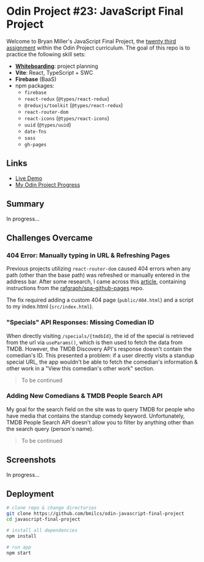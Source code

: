 # Odin Project #23: JavaScript Final Project

Welcome to Bryan Miller's JavaScript Final Project, the [twenty third assignment](https://www.theodinproject.com/lessons/node-path-javascript-javascript-final-project) within the Odin Project curriculum. The goal of this repo is to practice the following skill sets:

- [**Whiteboarding**](src/README.md): project planning
- **Vite**: React, TypeScript + SWC
- **Firebase** (BaaS)
- npm packages:
  - `firebase`
  - `react-redux` (`@types/react-redux`)
  - `@reduxjs/toolkit` (`@types/react-redux`)
  - `react-router-dom` 
  - `react-icons` (`@types/react-icons`)
  - `uuid` (`@types/uuid`)
  - `date-fns`
  - `sass`
  - `gh-pages`

## Links

- [Live Demo](https://bmilcs.com/odin-javascript-final-project)
- [My Odin Project Progress](https://github.com/bmilcs/odin-project)

## Summary

In progress...

## Challenges Overcame

### 404 Error: Manually typing in URL & Refreshing Pages

Previous projects utilizing `react-router-dom` caused 404 errors when any path (other than the base path) was refreshed or manually entered in the address bar. After some research, I came across this [article](https://medium.com/@itspaulolimahimself/deploying-a-react-js-spa-app-to-github-pages-58ddaa2897a3), containing instructions from the [rafgraph/spa-github-pages](https://github.com/rafgraph/spa-github-pages) repo.

The fix required adding a custom 404 page (`public/404.html`) and a script to my index.html (`src/index.html`).

### "Specials" API Responses: Missing Comedian ID

When directly visiting `/specials/{tmdbId}`, the id of the special is retrieved from the url via `useParams()`, which is then used to fetch the data from TMDB. However, the TMDB Discovery API's response doesn't contain the comedian's ID. This presented a problem: if a user directly visits a standup special URL, the app wouldn't be able to fetch the comedian's information & other work in a "View this comedian's other work" section.

> To be continued

### Adding New Comedians & TMDB People Search API

My goal for the search field on the site was to query TMDB for people who have media that contains the standup comedy keyword. Unfortunately, TMDB People Search API doesn't allow you to filter by anything other than the search query (person's name).

> To be continued

## Screenshots

In progress...

## Deployment

```sh
# clone repo & change directories
git clone https://github.com/bmilcs/odin-javascript-final-project
cd javascript-final-project

# install all dependencies
npm install

# run app
npm start
```
